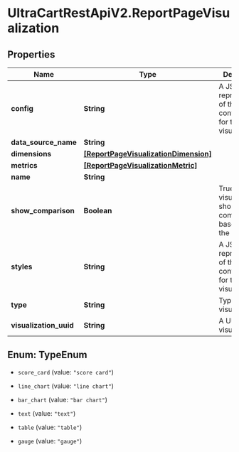# UltraCartRestApiV2.ReportPageVisualization

## Properties
Name | Type | Description | Notes
------------ | ------------- | ------------- | -------------
**config** | **String** | A JSON representation of the configuration for this visualization | [optional] 
**data_source_name** | **String** |  | [optional] 
**dimensions** | [**[ReportPageVisualizationDimension]**](ReportPageVisualizationDimension.md) |  | [optional] 
**metrics** | [**[ReportPageVisualizationMetric]**](ReportPageVisualizationMetric.md) |  | [optional] 
**name** | **String** |  | [optional] 
**show_comparison** | **Boolean** | True if the visualization should show a comparison based upon the date range | [optional] 
**styles** | **String** | A JSON representation of the style configuration for this visualization | [optional] 
**type** | **String** | Type of visualization | [optional] 
**visualization_uuid** | **String** | A UUID for the visualization | [optional] 


<a name="TypeEnum"></a>
## Enum: TypeEnum


* `score_card` (value: `"score card"`)

* `line_chart` (value: `"line chart"`)

* `bar_chart` (value: `"bar chart"`)

* `text` (value: `"text"`)

* `table` (value: `"table"`)

* `gauge` (value: `"gauge"`)




